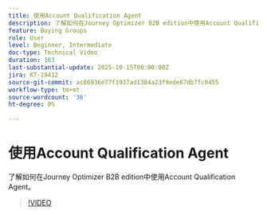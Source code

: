 ```yaml
---
title: 使用Account Qualification Agent
description: 了解如何在Journey Optimizer B2B edition中使用Account Qualification Agent。
feature: Buying Groups
role: User
level: Beginner, Intermediate
doc-type: Technical Video
duration: 163
last-substantial-update: 2025-10-15T00:00:00Z
jira: KT-19412
source-git-commit: ac86936e77f1937ad1384a23f9ede67db7fc0455
workflow-type: tm+mt
source-wordcount: '36'
ht-degree: 0%

---
```


# 使用Account Qualification Agent

了解如何在Journey Optimizer B2B edition中使用Account Qualification Agent。

>[!VIDEO](https://video.tv.adobe.com/v/3475827/?learn=on&enablevpops)
